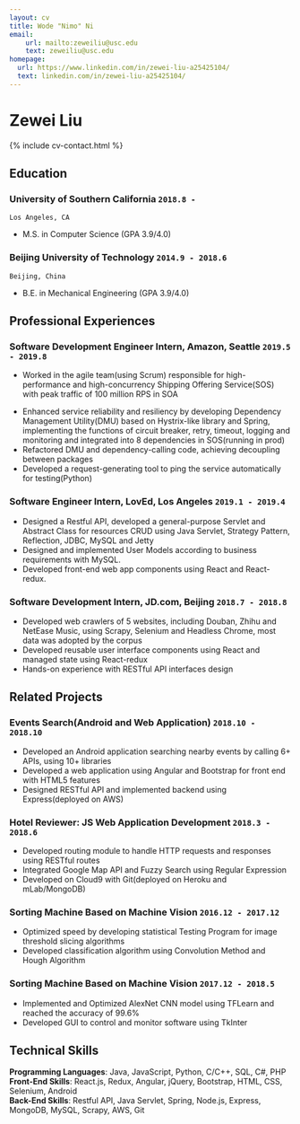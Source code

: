 ```yaml
---
layout: cv
title: Wode "Nimo" Ni
email: 
    url: mailto:zeweiliu@usc.edu
    text: zeweiliu@usc.edu
homepage:
  url: https://www.linkedin.com/in/zewei-liu-a25425104/
  text: linkedin.com/in/zewei-liu-a25425104/
---
```


# Zewei **Liu**

<!--
include contact information from the front matter
Supported arguments:
    - homepage: url, text
    - phone
    - email
-->

{% include cv-contact.html %}

## Education

### **University of Southern California** `2018.8 -`

```
Los Angeles, CA
```

- M.S. in Computer Science (GPA 3.9/4.0)

### **Beijing University of Technology** `2014.9 - 2018.6`

```
Beijing, China
```

- B.E. in Mechanical Engineering (GPA 3.9/4.0)


## Professional Experiences
### **Software Development Engineer Intern, Amazon, Seattle** `2019.5 - 2019.8`
+ Worked in the agile team(using Scrum) responsible for high-performance and high-concurrency Shipping Offering Service(SOS) with peak traffic of 100 million RPS in SOA
* Enhanced service reliability and resiliency by developing Dependency Management Utility(DMU) based on Hystrix-like library and Spring, implementing the functions of circuit breaker, retry, timeout, logging and monitoring and integrated into 8 dependencies in SOS(running in prod) 
* Refactored DMU and dependency-calling code, achieving decoupling between packages
* Developed a request-generating tool to ping the service automatically for testing(Python)

### **Software Engineer Intern, LovEd, Los Angeles** `2019.1 - 2019.4`
* Designed a Restful API, developed a general-purpose Servlet and Abstract Class for resources CRUD using Java Servlet, Strategy Pattern, Reflection, JDBC, MySQL and Jetty
* Designed and implemented User Models according to business requirements with MySQL.
* Developed front-end web app components using React and React-redux.

### **Software Development Intern, JD.com, Beijing** `2018.7 - 2018.8`
* Developed web crawlers of 5 websites, including Douban, Zhihu and NetEase Music, using Scrapy, Selenium and Headless Chrome, most data was adopted by the corpus
* Developed reusable user interface components using React and managed state using React-redux
* Hands-on experience with RESTful API interfaces design

## Related Projects

### **Events Search(Android and Web Application)** `2018.10 - 2018.10`
* Developed an Android application searching nearby events by calling 6+ APIs, using 10+ libraries
* Developed a web application using Angular and Bootstrap for front end with HTML5 features
* Designed RESTful API and implemented backend using Express(deployed on AWS)

### **Hotel Reviewer: JS Web Application Development** `2018.3 - 2018.6`
* Developed routing module to handle HTTP requests and responses using RESTful routes
* Integrated Google Map API and Fuzzy Search using Regular Expression
* Developed on Cloud9 with Git(deployed on Heroku and mLab/MongoDB)

### **Sorting Machine Based on Machine Vision** `2016.12 - 2017.12`
* Optimized speed by developing statistical Testing Program for image threshold slicing algorithms
* Developed classification algorithm using Convolution Method and Hough Algorithm

### **Sorting Machine Based on Machine Vision** `2017.12 - 2018.5`
* Implemented and Optimized AlexNet CNN model using TFLearn and reached the accuracy of 99.6%
* Developed GUI to control and monitor software using TkInter

## Technical Skills

**Programming Languages**: Java, JavaScript, Python, C/C++, SQL, C#, PHP<br>
**Front-End Skills**: React.js, Redux, Angular, jQuery, Bootstrap, HTML, CSS, Selenium, Android<br>
**Back-End Skills**: Restful API, Java Servlet, Spring, Node.js, Express, MongoDB, MySQL, Scrapy, AWS, Git

<!-- ### Footer

Last updated: May 2013 -->
